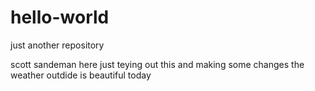 # hello-world
just another repository


scott sandeman here just teying out this and making some changes
the weather outdide is beautiful today 
